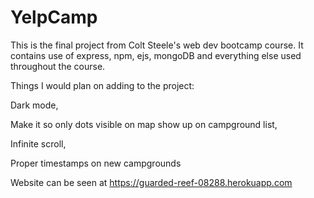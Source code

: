 # YelpCamp

This is the final project from Colt Steele's web dev bootcamp course. It contains use of express, npm, ejs, mongoDB and everything else used throughout the course.

Things I would plan on adding to the project: 

Dark mode, 

Make it so only dots visible on map show up on campground list, 

Infinite scroll, 

Proper timestamps on new campgrounds

Website can be seen at https://guarded-reef-08288.herokuapp.com
